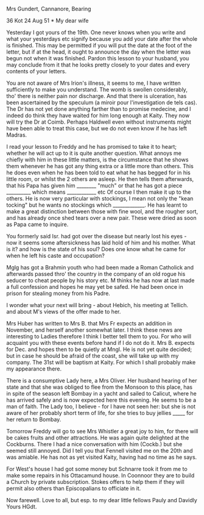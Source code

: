 Mrs Gundert, Cannanore, Bearing

36 Kot 24 Aug 51
 <Sunday>*
My dear wife

Yesterday I got yours of the 19th. One never knows when you write and what your yesterdays etc signify because you add your date after the whole is finished. This may be permitted if you will put the date at the foot of the letter, but if at the head, it ought to announce the day when the letter was begun not when it was finished. Pardon this lesson to your husband, you may conclude from it that he looks pretty closely to your dates and every contents of your letters.

You are not aware of Mrs Irion's illness, it seems to me, I have written sufficiently to make you understand. The womb is swollen considerably, tho' there is neither pain nor discharge. And that there is ulceration, has been ascertained by the speculum (a miroir pour l'investigation de tels cas). The Dr has not yet done anything farther than to promise medecine, and I indeed do think they have waited for him long enough at Kaity. They now will try the Dr at Coimb. Perhaps Haldwell even without instruments might have been able to treat this case, but we do not even know if he has left Madras.

I read your lesson to Freddy and he has promised to take it to heart; whether he will act up to it is quite another question. What annoys me chiefly with him in these little matters, is the circumstance that he shows them whenever he has got any thing extra or a little more than others. This he does even when he has been told to eat what he has begged for in his little room, or whilst the 2 others are asleep. He then tells them afterwards, that his Papa has given him ________ "much" or that he has got a piece __________ which means ____________ etc Of course I then make it up to the others. He is now very particular with stockings, I mean not only the "kean tocking" but he wants no stockings which _____________. He has learnt to make a great distinction between those with fine wool, and the rougher sort, and has already once shed tears over a new pair. These were dried as soon as Papa came to inquire.

You formerly said Isr. had got over the disease but nearly lost his eyes - now it seems some aftersickness has laid hold of him and his mother. What is it? and how is the state of his soul? Does one know what he came for when he left his caste and occupation?

Mglg has got a Brahmin youth who had been made a Roman Catholick and afterwards passed thro' the country in the company of an old rogue his seducer to cheat people by his story etc. M thinks he has now at last made a full confession and hopes he may yet be safed. He had been once in prison for stealing money from his Padre.

I wonder what your next will bring - about Hebich, his meeting at Tellich. and about M's views of the offer made to her.

Mrs Huber has written to Mrs B. that Mrs Fr expects an addition in November, and herself another somewhat later. I think these news are interesting to Ladies therefore I think I better tell them to you. For who will acquaint you with these events before hand if I do not do it. Mrs B. expects for Dec. and hopes then to be quietly at Mngl. He is not yet quite decided; but in case he should be afraid of the coast, she will take up with my company. The 31st will be baptism at Kaity. For which I shall probably make my appearance there.

There is a consumptive Lady here, a Mrs Oliver. Her husband hearing of her state and that she was obliged to flee from the Monsoon to this place, has in spite of the season left Bombay in a yacht and sailed to Calicut, where he has arrived safely and is now expected here this evening. He seems to be a man of faith. The Lady too, I believe - for I have not seen her: but she is not aware of her probably short term of life, for she tries to buy jellies _____ for her return to Bombay.

Tomorrow Freddy will go to see Mrs Whistler a great joy to him, for there will be cakes fruits and other attractions. He was again quite delighted at the Cockburns. There I had a nice conversation with him (Cockb.) but she seemed still annoyed. Did I tell you that Fennell visited me on the 20th and was amiable. He has not as yet visited Kaity, having had no time as he says.

For West's house I had got some money but Schnarre took it from me to make some repairs in his Ottacamund house. In Coonnoor they are to build a Church by private subscription. Stokes offers to help them if they will permit also others than Episcopalians to officiate in it.

Now farewell. Love to all, but esp. to my dear little fellows Pauly and Davidly
 Yours HGdt.

